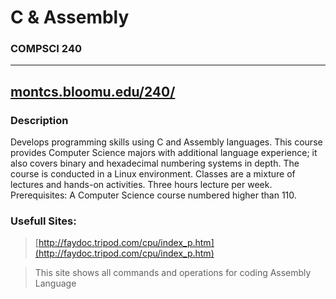 # C &amp; Assembly
### COMPSCI 240

--------------------
[montcs.bloomu.edu/240/](https://montcs.bloomu.edu/240/)
--------------------
### Description  
Develops programming skills using C and Assembly languages. This course provides Computer Science majors with additional language experience; it also covers binary and hexadecimal numbering systems in depth. The course is conducted in a Linux environment. Classes are a mixture of lectures and hands-on activities. Three hours lecture per week. Prerequisites: A Computer Science course numbered higher than 110.
### Usefull Sites:
> [http://faydoc.tripod.com/cpu/index_p.htm](http://faydoc.tripod.com/cpu/index_p.htm)

> This site shows all commands and operations for coding Assembly Language

